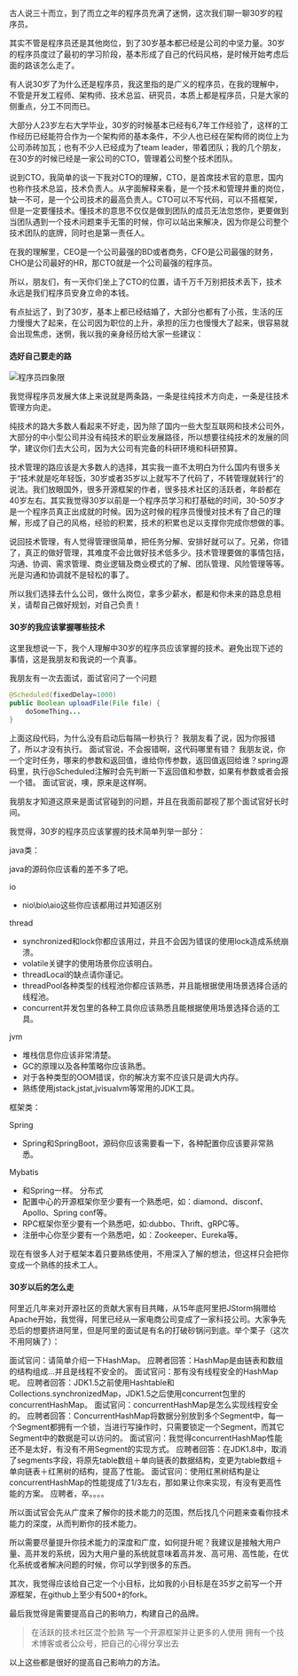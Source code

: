 古人说三十而立，到了而立之年的程序员充满了迷惘，这次我们聊一聊30岁的程序员。

其实不管是程序员还是其他岗位，到了30岁基本都已经是公司的中坚力量。30岁的程序员度过了最初的学习阶段，基本形成了自己的代码风格，是时候开始考虑后面的路该怎么走了。

有人说30岁了为什么还是程序员，我这里指的是广义的程序员，在我的理解中，不管是开发工程师、架构师、技术总监、研究员，本质上都是程序员，只是大家的侧重点，分工不同而已。

大部分人23岁左右大学毕业，30岁的时候基本已经有6,7年工作经验了，这样的工作经历已经能符合作为一个架构师的基本条件，不少人也已经在架构师的岗位上为公司添砖加瓦；也有不少人已经成为了team leader，带着团队；我的几个朋友，在30岁的时候已经是一家公司的CTO，管理着公司整个技术团队。

说到CTO，我简单的谈一下我对CTO的理解，CTO，是首席技术官的意思，国内也称作技术总监，技术负责人。从字面解释来看，是一个技术和管理并重的岗位，缺一不可，是一个公司技术的最高负责人。CTO可以不写代码，可以不搭框架，但是一定要懂技术。懂技术的意思不仅仅是做到团队的成员无法忽悠你，更要做到当团队遇到一个技术问题束手无策的时候，你可以站出来解决，因为你是公司整个技术团队的底牌，同时也是第一责任人。

在我的理解里，CEO是一个公司最强的BD或者商务，CFO是公司最强的财务，CHO是公司最好的HR，那CTO就是一个公司最强的程序员。

所以，朋友们，有一天你们坐上了CTO的位置，请千万千万别把技术丢下，技术永远是我们程序员安身立命的本钱。

有点扯远了，到了30岁，基本上都已经结婚了，大部分也都有了小孩，生活的压力慢慢大了起来，在公司因为职位的上升，承担的压力也慢慢大了起来，很容易就会出现焦虑，迷惘，我以我的亲身经历给大家一些建议：

#### 选好自己要走的路
![程序员四象限](http://images2015.cnblogs.com/blog/1025005/201609/1025005-20160924130454027-1184504966.png)

我觉得程序员发展大体上来说就是两条路，一条是往纯技术方向走，一条是往技术管理方向走。

纯技术的路大多数人看起来不好走，因为除了国内一些大型互联网和技术公司外，大部分的中小型公司并没有纯技术的职业发展路径，所以想要往纯技术的发展的同学，建议你们去大公司，因为大公司有完备的科研环境和科研预算。

技术管理的路应该是大多数人的选择，其实我一直不太明白为什么国内有很多关于“技术就是吃年轻饭，30岁或者35岁以上就写不了代码了，不转管理就转行”的说法。我们放眼国外，很多开源框架的作者，很多技术社区的活跃者，年龄都在40岁左右。其实我觉得30岁以前是一个程序员学习和打基础的时间，30-50岁才是一个程序员真正出成就的时候。因为这时候的程序员慢慢对技术有了自己的理解，形成了自己的风格，经验的积累，技术的积累也足以支撑你完成你想做的事。

说回技术管理，有人觉得管理很简单，把任务分解、安排好就可以了。兄弟，你错了，真正的做好管理，其难度不会比做好技术低多少。技术管理要做的事情包括，沟通、协调、需求管理、商业逻辑及商业模式的了解、团队管理、风险管理等等。光是沟通和协调就不是轻松的事了。

所以我们选择去什么公司，做什么岗位，拿多少薪水，都是和你未来的路息息相关，请帮自己做好规划，对自己负责！

#### 30岁的我应该掌握哪些技术

这里我想说一下，我个人理解中30岁的程序员应该掌握的技术。避免出现下述的事情，这是我朋友和我说的一个真事。

我朋友有一次去面试，面试官问了一个问题
```java
@Scheduled(fixedDelay=1000)
public Boolean uploadFile(File file) {
    doSomeThing...
}
```

上面这段代码，为什么没有启动后每隔一秒执行？
我朋友看了说，因为你报错了，所以才没有执行。
面试官说，不会报错啊，这代码哪里有错？
我朋友说，你一个定时任务，哪来的参数和返回值，谁给你传参数，返回值返回给谁？spring源码里，执行@Scheduled注解时会先判断一下返回值和参数，如果有参数或者会报一个错。
面试官说，噢，原来是这样啊。

我朋友才知道这原来是面试官碰到的问题，并且在我面前鄙视了那个面试官好长时间。

我觉得，30岁的程序员应该掌握的技术简单列举一部分：

java类：

java的源码你应该看的差不多了吧。

io 
- nio\bio\aio这些你应该都用过并知道区别

thread 
- synchronized和lock你都应该用过，并且不会因为错误的使用lock造成系统崩溃。
- volatile关键字的使用场景你应该明白。
- threadLocal的缺点请你谨记。
- threadPool各种类型的线程池你都应该熟悉，并且能根据使用场景选择合适的线程池。
- concurrent并发包里的各种工具你应该熟悉且能根据使用场景选择合适的工具。
       
jvm    
- 堆栈信息你应该非常清楚。
- GC的原理以及各种策略你应该熟悉。
- 对于各种类型的OOM错误，你的解决方案不应该只是调大内存。
- 熟练使用jstack,jstat,jvisualvm等常用的JDK工具。     

框架类：

Spring   
- Spring和SpringBoot，源码你应该需要看一下，各种配置你应该要非常熟悉。

Mybatis  
- 和Spring一样。
分布式    
- 配置中心的开源框架你至少要有一个熟悉吧，如：diamond、disconf、Apollo、Spring conf等。
- RPC框架你至少要有一个熟悉吧，如:dubbo、Thrift、gRPC等。
- 注册中心你至少要有一个熟悉吧，如：Zookeeper、Eureka等。

现在有很多人对于框架本着只要熟练使用，不用深入了解的想法，但这样只会把你变成一个熟练的技术工人。

#### 30岁以后的怎么走
阿里近几年来对开源社区的贡献大家有目共睹，从15年底阿里把JStorm捐赠给Apache开始，我觉得，阿里已经从一家电商公司变成了一家科技公司。大家争先恐后的想要挤进阿里，但是阿里的面试是有名的打破砂锅问到底。举个栗子（这次不用阿姨了）：

面试官问：请简单介绍一下HashMap。
应聘者回答：HashMap是由链表和数组的结构组成...并且是线程不安全的。
面试官问：那有没有线程安全的HashMap呢。
应聘者回答：JDK1.5之前使用Hashtable和Collections.synchronizedMap，JDK1.5之后使用concurrent包里的concurrentHashMap。
面试官问：concurrentHashMap是怎么实现线程安全的。
应聘者回答：ConcurrentHashMap将数据分别放到多个Segment中，每一个Segment都拥有一个锁，当进行写操作时，只需要锁定一个Segment，而其它Segment中的数据是可以访问的。
面试官问：我觉得concurrentHashMap性能还不是太好，有没有不用Segment的实现方式。
应聘者回答：在JDK1.8中，取消了segments字段，将原先table数组＋单向链表的数据结构，变更为table数组＋单向链表＋红黑树的结构，提高了性能。
面试官问：使用红黑树结构是让concurrentHashMap的性能提成了1/3左右，那如果让你来实现，有没有更高性能的方案。
应聘者，卒。。。。

所以面试官会先从广度来了解你的技术能力的范围，然后找几个问题来查看你技术能力的深度，从而判断你的技术能力。

所以需要尽量提升你技术能力的深度和广度，如何提升呢？我建议是接触大用户量、高并发的系统，因为大用户量的系统就意味着高并发、高可用、高性能，在优化系统或者解决问题的时候，你可以学到很多的东西。

其次，我觉得应该给自己定一个小目标，比如我的小目标是在35岁之前写一个开源框架，在github上至少有500+的fork。

最后我觉得是需要提高自己的影响力，构建自己的品牌。
>在活跃的技术社区混个脸熟
写一个开源框架并让更多的人使用
拥有一个技术博客或者公众号，把自己的心得分享出去

以上这些都是很好的提高自己影响力的方法。
